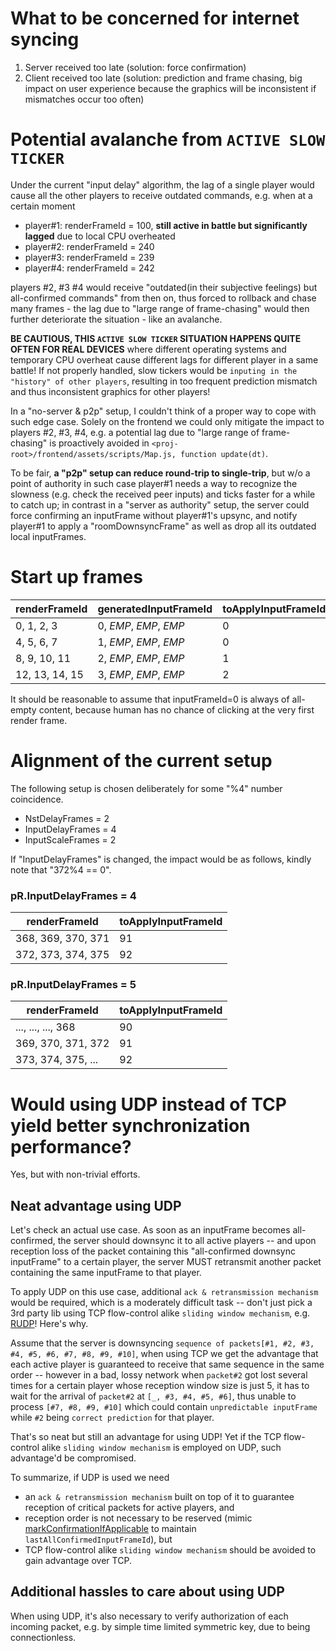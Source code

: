 # What to be concerned for internet syncing
1. Server received too late (solution: force confirmation)
2. Client received too late (solution: prediction and frame chasing, big impact on user experience because the graphics will be inconsistent if mismatches occur too often)

# Potential avalanche from `ACTIVE SLOW TICKER`
Under the current "input delay" algorithm, the lag of a single player would cause all the other players to receive outdated commands, e.g. when at a certain moment   
- player#1: renderFrameId = 100, **still active in battle but significantly lagged** due to local CPU overheated
- player#2: renderFrameId = 240
- player#3: renderFrameId = 239
- player#4: renderFrameId = 242

players #2, #3 #4 would receive "outdated(in their subjective feelings) but all-confirmed commands" from then on, thus forced to rollback and chase many frames - the lag due to "large range of frame-chasing" would then further deteriorate the situation - like an avalanche.   

**BE CAUTIOUS, THIS `ACTIVE SLOW TICKER` SITUATION HAPPENS QUITE OFTEN FOR REAL DEVICES** where different operating systems and temporary CPU overheat cause different lags for different player in a same battle! If not properly handled, slow tickers would be `inputing in the "history" of other players`, resulting in too frequent prediction mismatch and thus inconsistent graphics for other players!

In a "no-server & p2p" setup, I couldn't think of a proper way to cope with such edge case. Solely on the frontend we could only mitigate the impact to players #2, #3, #4, e.g. a potential lag due to "large range of frame-chasing" is proactively avoided in `<proj-root>/frontend/assets/scripts/Map.js, function update(dt)`. 

To be fair, **a "p2p" setup can reduce round-trip to single-trip**, but w/o a point of authority in such case player#1 needs a way to recognize the slowness (e.g. check the received peer inputs) and ticks faster for a while to catch up; in contrast in a "server as authority" setup, the server could force confirming an inputFrame without player#1's upsync, and notify player#1 to apply a "roomDownsyncFrame" as well as drop all its outdated local inputFrames. 

# Start up frames
renderFrameId      |   generatedInputFrameId    |  toApplyInputFrameId            
-------------------|----------------------------|----------------------
0, 1, 2, 3         |   0, _EMP_, _EMP_, _EMP_   |  0
4, 5, 6, 7         |   1, _EMP_, _EMP_, _EMP_   |  0
8, 9, 10, 11       |   2, _EMP_, _EMP_, _EMP_   |  1 
12, 13, 14, 15     |   3, _EMP_, _EMP_, _EMP_   |  2

It should be reasonable to assume that inputFrameId=0 is always of all-empty content, because human has no chance of clicking at the very first render frame.  

# Alignment of the current setup 
The following setup is chosen deliberately for some "%4" number coincidence.
- NstDelayFrames = 2 
- InputDelayFrames = 4
- InputScaleFrames = 2  

If "InputDelayFrames" is changed, the impact would be as follows, kindly note that "372%4 == 0".

### pR.InputDelayFrames = 4
renderFrameId             |   toApplyInputFrameId      
--------------------------|---------------------------------------------------- 
368, 369, 370, 371        |   91
372, 373, 374, 375        |   92       

### pR.InputDelayFrames = 5
renderFrameId             |   toApplyInputFrameId      
--------------------------|---------------------------------------------------- 
..., ..., ..., 368        |   90
369, 370, 371, 372        |   91
373, 374, 375, ...        |   92      

# Would using UDP instead of TCP yield better synchronization performance?
Yes, but with non-trivial efforts.

## Neat advantage using UDP 
Let's check an actual use case. As soon as an inputFrame becomes all-confirmed, the server should downsync it to all active players -- and upon reception loss of the packet containing this "all-confirmed downsync inputFrame" to a certain player, the server MUST retransmit another packet containing the same inputFrame to that player. 

To apply UDP on this use case, additional `ack & retransmission mechanism` would be required, which is a moderately difficult task -- don't just pick a 3rd party lib using TCP flow-control alike `sliding window mechanism`, e.g. [RUDP](https://www.geeksforgeeks.org/reliable-user-datagram-protocol-rudp/)! Here's why. 

Assume that the server is downsyncing `sequence of packets[#1, #2, #3, #4, #5, #6, #7, #8, #9, #10]`, when using TCP we get the advantage that each active player is guaranteed to receive that same sequence in the same order -- however in a bad, lossy network when `packet#2` got lost several times for a certain player whose reception window size is just 5, it has to wait for the arrival of `packet#2` at `[_, #3, #4, #5, #6]`, thus unable to process `[#7, #8, #9, #10]` which could contain `unpredictable inputFrame` while `#2` being `correct prediction` for that player.   

That's so neat but still an advantage for using UDP! Yet if the TCP flow-control alike `sliding window mechanism` is employed on UDP, such advantage'd be compromised. 

To summarize, if UDP is used we need 
- an `ack & retransmission mechanism` built on top of it to guarantee reception of critical packets for active players, and 
- reception order is not necessary to be reserved (mimic [markConfirmationIfApplicable](https://github.com/genxium/DelayNoMore/blob/v0.9.14/battle_srv/models/room.go#L1085) to maintain `lastAllConfirmedInputFrameId`), but 
- TCP flow-control alike `sliding window mechanism` should be avoided to gain advantage over TCP. 

## Additional hassles to care about using UDP
When using UDP, it's also necessary to verify authorization of each incoming packet, e.g. by simple time limited symmetric key, due to being connectionless.
